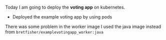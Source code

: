 Today I am going to deploy the **voting app** on kubernetes.

- Deployed the example voting app by using pods

There was some problem in the worker image I used the java image instead from `bretfisher/examplevotingapp_worker:java`
